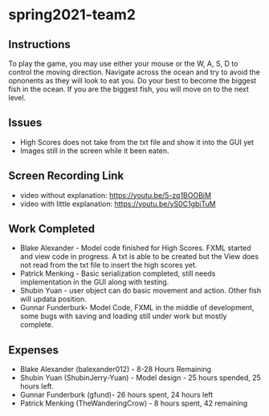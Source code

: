 # spring2021-team2

## Instructions
To play the game, you may use either your mouse or the W, A, S, D to control the moving direction. Navigate across the ocean and try to avoid the opnonents as they will look to eat you. Do your best to become the biggest fish in the ocean. If you are the biggest fish, you will move on to the next level.

## Issues
* High Scores does not take from the txt file and show it into the GUI yet
* Images still in the screen while it been eaten.

## Screen Recording Link
* video without explanation: https://youtu.be/5-zq1BOOBiM
* video with little explanation: https://youtu.be/yS0C1gbiTuM


## Work Completed
* Blake Alexander - Model code finished for High Scores. FXML started and view code in progress. A txt is able to be created but the View does not read from the txt file to insert the high scores yet. 
* Patrick Menking - Basic serialization completed, still needs implementation in the GUI along with testing.
* Shubin Yuan - user object can do basic movement and action. Other fish will updata position.
* Gunnar Funderburk- Model Code, FXML in the middle of development, some bugs with saving and loading still under work but mostly complete. 
## Expenses
* Blake Alexander (balexander012) - 8-28 Hours Remaining
* Shubin Yuan (ShubinJerry-Yuan) - Model design - 25 hours spended, 25 hours left.
* Gunnar Funderburk (gfund)- 26 hours spent, 24 hours left 
* Patrick Menking (TheWanderingCrow) - 8 hours spent, 42 remaining
